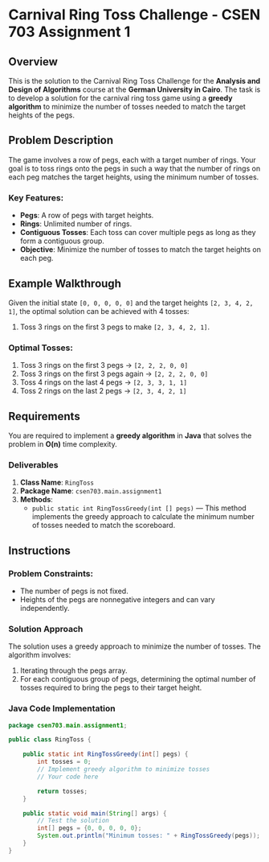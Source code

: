 ﻿# Carnival Ring Toss Challenge - CSEN 703 Assignment 1

## Overview
This is the solution to the Carnival Ring Toss Challenge for the **Analysis and Design of Algorithms** course at the **German University in Cairo**. The task is to develop a solution for the carnival ring toss game using a **greedy algorithm** to minimize the number of tosses needed to match the target heights of the pegs.

## Problem Description
The game involves a row of pegs, each with a target number of rings. Your goal is to toss rings onto the pegs in such a way that the number of rings on each peg matches the target heights, using the minimum number of tosses.

### Key Features:
- **Pegs**: A row of pegs with target heights.
- **Rings**: Unlimited number of rings.
- **Contiguous Tosses**: Each toss can cover multiple pegs as long as they form a contiguous group.
- **Objective**: Minimize the number of tosses to match the target heights on each peg.

## Example Walkthrough
Given the initial state `[0, 0, 0, 0, 0]` and the target heights `[2, 3, 4, 2, 1]`, the optimal solution can be achieved with 4 tosses:
1. Toss 3 rings on the first 3 pegs to make `[2, 3, 4, 2, 1]`.

### Optimal Tosses:
1. Toss 3 rings on the first 3 pegs → `[2, 2, 2, 0, 0]`
2. Toss 3 rings on the first 3 pegs again → `[2, 2, 2, 0, 0]`
3. Toss 4 rings on the last 4 pegs → `[2, 3, 3, 1, 1]`
4. Toss 2 rings on the last 2 pegs → `[2, 3, 4, 2, 1]`

## Requirements
You are required to implement a **greedy algorithm** in **Java** that solves the problem in **O(n)** time complexity.

### Deliverables
1. **Class Name**: `RingToss`
2. **Package Name**: `csen703.main.assignment1`
3. **Methods**:
   - `public static int RingTossGreedy(int [] pegs)` — This method implements the greedy approach to calculate the minimum number of tosses needed to match the scoreboard.

## Instructions

### Problem Constraints:
- The number of pegs is not fixed.
- Heights of the pegs are nonnegative integers and can vary independently.
  
### Solution Approach
The solution uses a greedy approach to minimize the number of tosses. The algorithm involves:
1. Iterating through the pegs array.
2. For each contiguous group of pegs, determining the optimal number of tosses required to bring the pegs to their target height.

### Java Code Implementation

```java
package csen703.main.assignment1;

public class RingToss {

    public static int RingTossGreedy(int[] pegs) {
        int tosses = 0;
        // Implement greedy algorithm to minimize tosses
        // Your code here

        return tosses;
    }

    public static void main(String[] args) {
        // Test the solution
        int[] pegs = {0, 0, 0, 0, 0};
        System.out.println("Minimum tosses: " + RingTossGreedy(pegs));
    }
}
